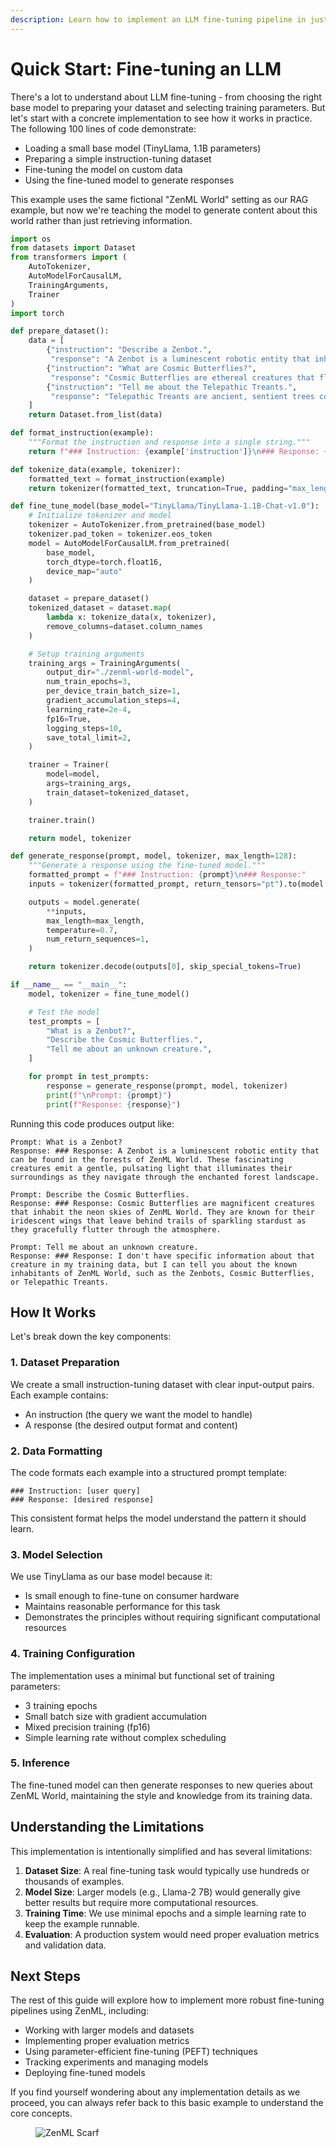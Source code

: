 ```yaml
---
description: Learn how to implement an LLM fine-tuning pipeline in just 100 lines of code.
---
```


# Quick Start: Fine-tuning an LLM

There's a lot to understand about LLM fine-tuning - from choosing the right base model to preparing your dataset and selecting training parameters. But let's start with a concrete implementation to see how it works in practice. The following 100 lines of code demonstrate:

- Loading a small base model (TinyLlama, 1.1B parameters)
- Preparing a simple instruction-tuning dataset
- Fine-tuning the model on custom data
- Using the fine-tuned model to generate responses

This example uses the same fictional "ZenML World" setting as our RAG example, but now we're teaching the model to generate content about this world rather than just retrieving information.

```python
import os
from datasets import Dataset
from transformers import (
    AutoTokenizer,
    AutoModelForCausalLM,
    TrainingArguments,
    Trainer
)
import torch

def prepare_dataset():
    data = [
        {"instruction": "Describe a Zenbot.", 
         "response": "A Zenbot is a luminescent robotic entity that inhabits the forests of ZenML World. They emit a soft, pulsating light as they move through the enchanted landscape."},
        {"instruction": "What are Cosmic Butterflies?", 
         "response": "Cosmic Butterflies are ethereal creatures that flutter through the neon skies of ZenML World. Their iridescent wings leave magical trails of stardust wherever they go."},
        {"instruction": "Tell me about the Telepathic Treants.", 
         "response": "Telepathic Treants are ancient, sentient trees connected through a quantum neural network spanning ZenML World. They share wisdom and knowledge across their vast network."}
    ]
    return Dataset.from_list(data)

def format_instruction(example):
    """Format the instruction and response into a single string."""
    return f"### Instruction: {example['instruction']}\n### Response: {example['response']}"

def tokenize_data(example, tokenizer):
    formatted_text = format_instruction(example)
    return tokenizer(formatted_text, truncation=True, padding="max_length", max_length=128)

def fine_tune_model(base_model="TinyLlama/TinyLlama-1.1B-Chat-v1.0"):
    # Initialize tokenizer and model
    tokenizer = AutoTokenizer.from_pretrained(base_model)
    tokenizer.pad_token = tokenizer.eos_token
    model = AutoModelForCausalLM.from_pretrained(
        base_model,
        torch_dtype=torch.float16,
        device_map="auto"
    )

    dataset = prepare_dataset()
    tokenized_dataset = dataset.map(
        lambda x: tokenize_data(x, tokenizer),
        remove_columns=dataset.column_names
    )

    # Setup training arguments
    training_args = TrainingArguments(
        output_dir="./zenml-world-model",
        num_train_epochs=3,
        per_device_train_batch_size=1,
        gradient_accumulation_steps=4,
        learning_rate=2e-4,
        fp16=True,
        logging_steps=10,
        save_total_limit=2,
    )

    trainer = Trainer(
        model=model,
        args=training_args,
        train_dataset=tokenized_dataset,
    )

    trainer.train()

    return model, tokenizer

def generate_response(prompt, model, tokenizer, max_length=128):
    """Generate a response using the fine-tuned model."""
    formatted_prompt = f"### Instruction: {prompt}\n### Response:"
    inputs = tokenizer(formatted_prompt, return_tensors="pt").to(model.device)

    outputs = model.generate(
        **inputs,
        max_length=max_length,
        temperature=0.7,
        num_return_sequences=1,
    )

    return tokenizer.decode(outputs[0], skip_special_tokens=True)

if __name__ == "__main__":
    model, tokenizer = fine_tune_model()

    # Test the model
    test_prompts = [
        "What is a Zenbot?",
        "Describe the Cosmic Butterflies.",
        "Tell me about an unknown creature.",
    ]

    for prompt in test_prompts:
        response = generate_response(prompt, model, tokenizer)
        print(f"\nPrompt: {prompt}")
        print(f"Response: {response}")
```

Running this code produces output like:

```shell
Prompt: What is a Zenbot?
Response: ### Response: A Zenbot is a luminescent robotic entity that can be found in the forests of ZenML World. These fascinating creatures emit a gentle, pulsating light that illuminates their surroundings as they navigate through the enchanted forest landscape.

Prompt: Describe the Cosmic Butterflies.
Response: ### Response: Cosmic Butterflies are magnificent creatures that inhabit the neon skies of ZenML World. They are known for their iridescent wings that leave behind trails of sparkling stardust as they gracefully flutter through the atmosphere.

Prompt: Tell me about an unknown creature.
Response: ### Response: I don't have specific information about that creature in my training data, but I can tell you about the known inhabitants of ZenML World, such as the Zenbots, Cosmic Butterflies, or Telepathic Treants.
```

## How It Works

Let's break down the key components:

### 1. Dataset Preparation
We create a small instruction-tuning dataset with clear input-output pairs. Each example contains:
- An instruction (the query we want the model to handle)
- A response (the desired output format and content)

### 2. Data Formatting
The code formats each example into a structured prompt template:
```
### Instruction: [user query]
### Response: [desired response]
```

This consistent format helps the model understand the pattern it should learn.

### 3. Model Selection
We use TinyLlama as our base model because it:
- Is small enough to fine-tune on consumer hardware
- Maintains reasonable performance for this task
- Demonstrates the principles without requiring significant computational resources

### 4. Training Configuration
The implementation uses a minimal but functional set of training parameters:
- 3 training epochs
- Small batch size with gradient accumulation
- Mixed precision training (fp16)
- Simple learning rate without complex scheduling

### 5. Inference
The fine-tuned model can then generate responses to new queries about ZenML World, maintaining the style and knowledge from its training data.

## Understanding the Limitations

This implementation is intentionally simplified and has several limitations:

1. **Dataset Size**: A real fine-tuning task would typically use hundreds or thousands of examples.
2. **Model Size**: Larger models (e.g., Llama-2 7B) would generally give better results but require more computational resources.
3. **Training Time**: We use minimal epochs and a simple learning rate to keep the example runnable.
4. **Evaluation**: A production system would need proper evaluation metrics and validation data.

## Next Steps

The rest of this guide will explore how to implement more robust fine-tuning pipelines using ZenML, including:
- Working with larger models and datasets
- Implementing proper evaluation metrics
- Using parameter-efficient fine-tuning (PEFT) techniques
- Tracking experiments and managing models
- Deploying fine-tuned models

If you find yourself wondering about any implementation details as we proceed, you can always refer back to this basic example to understand the core concepts.

<!-- For scarf -->
<figure><img alt="ZenML Scarf" referrerpolicy="no-referrer-when-downgrade" src="https://static.scarf.sh/a.png?x-pxid=f0b4f458-0a54-4fcd-aa95-d5ee424815bc" /></figure>
